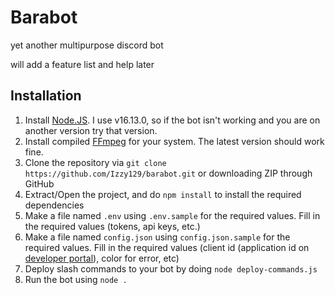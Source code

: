 # Barabot
yet another multipurpose discord bot

will add a feature list and help later 


## Installation
1. Install [Node.JS](https://nodejs.org/en/download). I use v16.13.0, so if the bot isn't working and you are on another version try that version.
2. Install compiled [FFmpeg](https://ffmpeg.org/download.html) for your system. The latest version should work fine.
3. Clone the repository via `git clone https://github.com/Izzy129/barabot.git` or downloading ZIP through GitHub
5. Extract/Open the project, and do `npm install` to install the required dependencies 
6. Make a file named `.env`  using `.env.sample` for the required values. Fill in the required values (tokens, api keys, etc.)
7. Make a file named `config.json` using `config.json.sample` for the required values. Fill in the required values (client id (application id on [developer portal](https://discord.com/developers/applications)), color for error, etc)
8. Deploy slash commands to your bot by doing `node deploy-commands.js`
9. Run the bot using `node .`
